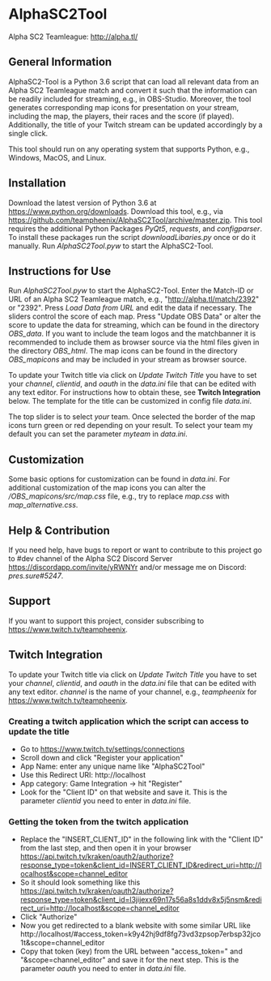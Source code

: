# AlphaSC2Tool

Alpha SC2 Teamleague: http://alpha.tl/

## General Information

AlphaSC2-Tool is a Python 3.6 script that can load all relevant data from an Alpha SC2 Teamleague match and convert it such that the information can be readily included for streaming, e.g., in OBS-Studio. Moreover, the tool generates corresponding map icons for presentation on your stream, including the map, the players, their races and the score (if played). Additionally, the title of your Twitch stream can be updated accordingly by a single click.

This tool should run on any operating system that supports Python, e.g., Windows, MacOS, and Linux.

## Installation

Download the latest version of Python 3.6 at https://www.python.org/downloads. Download this tool, e.g., via https://github.com/teampheenix/AlphaSC2Tool/archive/master.zip. This tool requires the additional Python Packages *PyQt5*, *requests*, and *configparser*. To install these packages run the script *downloadLibaries.py* once or do it manually. Run *AlphaSC2Tool.pyw* to start the AlphaSC2-Tool.

## Instructions for Use

Run *AlphaSC2Tool.pyw* to start the AlphaSC2-Tool. Enter the Match-ID or URL of an Alpha SC2 Teamleague match, e.g., "http://alpha.tl/match/2392" or "2392". Press *Load Data from URL* and edit the data if necessary. The sliders control the score of each map. Press "Update OBS Data" or alter the score to update the data for streaming, which can be found in the directory *OBS_data*. If you want to include the team logos and the matchbanner it is recommended to include them as browser source via the html files given in the directory *OBS_html*. The map icons can be found in the directory *OBS_mapicons* and may be included in your stream as browser source.

To update your Twitch title via click on *Update Twitch Title* you have to set your *channel*, *clientid*, and *oauth* in the *data.ini* file that can be edited with any text editor. For instructions how to obtain these, see **Twitch Integration** below. The template for the title can be customized in config file *data.ini*.

The top slider is to select *your* team. Once selected the border of the map icons turn green or red depending on your result. To select your team my default you can set the parameter *myteam* in *data.ini*.

## Customization

Some basic options for customization can be found in *data.ini*. For additional customization of the map icons you can alter the */OBS_mapicons/src/map.css* file, e.g., try to replace *map.css* with *map_alternative.css*.

## Help & Contribution

If you need help, have bugs to report or want to contribute to this project go to #dev channel of the Alpha SC2 Discord Server https://discordapp.com/invite/yRWNYr and/or message me on Discord: *pres.sure#5247*.

## Support

If you want to support this project, consider subscribing to https://www.twitch.tv/teampheenix.

## Twitch Integration

To update your Twitch title via click on *Update Twitch Title* you have to set your *channel*, *clientid*, and *oauth* in the *data.ini* file that can be edited with any text editor. *channel* is the name of your channel, e.g., 
*teampheenix* for https://www.twitch.tv/teampheenix.

### Creating a twitch application which the script can access to update the title
* Go to https://www.twitch.tv/settings/connections
* Scroll down and click "Register your application"
* App Name: enter any unique name like "AlphaSC2Tool"
* Use this Redirect URI: http://localhost
* App category: Game Integration -> hit "Register"
* Look for the "Client ID" on that website and save it. This is the parameter *clientid* you need to enter in *data.ini* file.

### Getting the token from the twitch application
* Replace the "INSERT_CLIENT_ID" in the following link with the "Client ID" from the last step, and then open it in your browser https://api.twitch.tv/kraken/oauth2/authorize?response_type=token&client_id=INSERT_CLIENT_ID&redirect_uri=http://localhost&scope=channel_editor
* So it should look something like this https://api.twitch.tv/kraken/oauth2/authorize?response_type=token&client_id=l3jijexx69n17s56a8s1ddv8x5j5nsm&redirect_uri=http://localhost&scope=channel_editor
* Click "Authorize"
* Now you get redirected to a blank website with some similar URL like http://localhost/#access_token=k9y42hj9df8fg73vd3zpsop7erbsp32jco1t&scope=channel_editor
* Copy that token (key) from the URL between "access_token=" and "&scope=channel_editor" and save it for the next step. This is the parameter *oauth* you need to enter in *data.ini* file.
